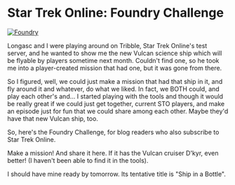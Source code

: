 # Star Trek Online: Foundry Challenge

[![](http://westkarana.com/wp-content/uploads/2011/01/GameClient-2011-01-22-11-44-28-27-480x384.jpg "Foundry")](http://westkarana.com/wp-content/uploads/2011/01/GameClient-2011-01-22-11-44-28-27.jpg)

Longasc and I were playing around on Tribble, Star Trek Online's test server, and he wanted to show me the new Vulcan science ship which will be flyable by players sometime next month. Couldn't find one, so he took me into a player-created mission that had one, but it was gone from there.

So I figured, well, we could just make a mission that had that ship in it, and fly around it and whatever, do what we liked. In fact, we BOTH could, and play each other's and... I started playing with the tools and though it would be really great if we could just get together, current STO players, and make an episode just for fun that we could share among each other. Maybe they'd have that new Vulcan ship, too.

So, here's the Foundry Challenge, for blog readers who also subscribe to Star Trek Online. 

Make a mission! And share it here. If it has the Vulcan cruiser D'kyr, even better! (I haven't been able to find it in the tools).

I should have mine ready by tomorrow. Its tentative title is "Ship in a Bottle".
